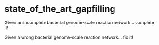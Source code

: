 # state_of_the_art_gapfilling
Given an incomplete bacterial genome-scale reaction network... complete it!

Given a wrong bacterial genome-scale reaction network... fix it!
